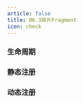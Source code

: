 ```yaml
---
article: false
title: 06.3碎片Fragment
icon: check
---
```


### 生命周期

### 静态注册

### 动态注册






























